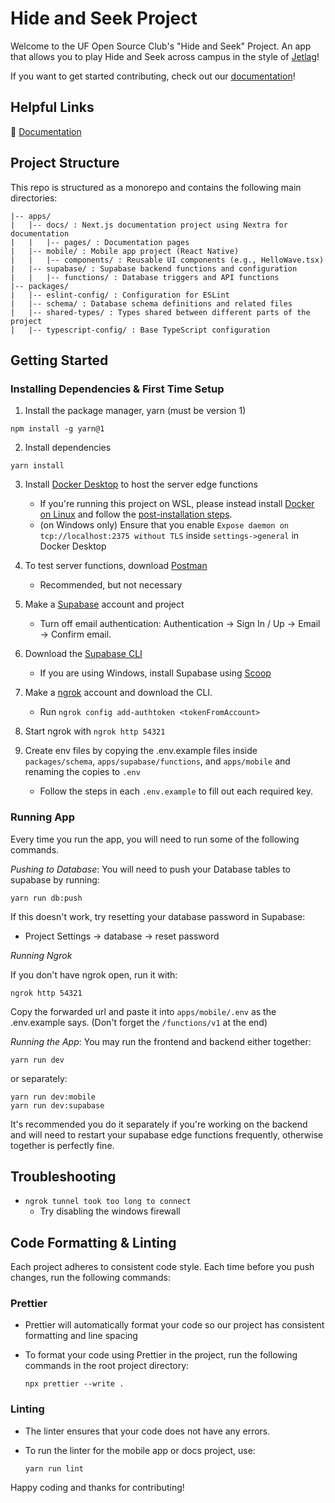 # Hide and Seek Project

Welcome to the UF Open Source Club's "Hide and Seek" Project. An app that allows
you to play Hide and Seek across campus in the style of
[Jetlag](https://www.youtube.com/watch?v=PHjkSKQSzv4)!

If you want to get started contributing, check out our
[documentation](https://hide-and-seek-lac.vercel.app/)!

## Helpful Links

📖 [Documentation](https://hide-and-seek-lac.vercel.app/)

## Project Structure

This repo is structured as a monorepo and contains the following main directories:

```
|-- apps/
|   |-- docs/ : Next.js documentation project using Nextra for documentation
|   |   |-- pages/ : Documentation pages
|   |-- mobile/ : Mobile app project (React Native)
|   |   |-- components/ : Reusable UI components (e.g., HelloWave.tsx)
|   |-- supabase/ : Supabase backend functions and configuration
|   |   |-- functions/ : Database triggers and API functions
|-- packages/
|   |-- eslint-config/ : Configuration for ESLint
|   |-- schema/ : Database schema definitions and related files
|   |-- shared-types/ : Types shared between different parts of the project
|   |-- typescript-config/ : Base TypeScript configuration
```

## Getting Started

### Installing Dependencies & First Time Setup

1. Install the package manager, yarn (must be version 1)

```
npm install -g yarn@1
```

2. Install dependencies

```
yarn install
```

3. Install [Docker Desktop](https://www.docker.com/products/docker-desktop/) to host the server edge functions

   - If you're running this project on WSL, please instead install [Docker on Linux](https://docs.docker.com/desktop/setup/install/linux/) and follow the [post-installation steps](https://docs.docker.com/engine/install/linux-postinstall/).
   - (on Windows only) Ensure that you enable `Expose daemon on tcp://localhost:2375 without TLS` inside `settings->general` in Docker Desktop

4. To test server functions, download [Postman](https://www.postman.com/)

   - Recommended, but not necessary

6. Make a [Supabase](https://supabase.com) account and project

   - Turn off email authentication: Authentication -> Sign In / Up -> Email -> Confirm email.

8. Download the [Supabase CLI](https://supabase.com/docs/guides/local-development/cli/getting-started?queryGroups=platform&platform=windows&queryGroups=access-method&access-method=kong)

   - If you are using Windows, install Supabase using [Scoop](https://scoop.sh/)

9. Make a [ngrok](https://dashboard.ngrok.com/) account and download the CLI. 

   - Run `ngrok config add-authtoken <tokenFromAccount>`

10. Start ngrok with `ngrok http 54321`

11. Create env files by copying the .env.example files inside `packages/schema`, `apps/supabase/functions`, and `apps/mobile` and renaming the copies to `.env`

    - Follow the steps in each ```.env.example``` to fill out each required key.

### Running App

Every time you run the app, you will need to run some of the following commands.

*Pushing to Database*: You will need to push your Database tables to supabase by running:

```
yarn run db:push
```

If this doesn't work, try resetting your database password in Supabase: 
   - Project Settings -> database -> reset password

*Running Ngrok*

If you don't have ngrok open, run it with:

```ngrok http 54321```

Copy the forwarded url and paste it into `apps/mobile/.env` as the .env.example says. (Don't forget the `/functions/v1` at the end)

*Running the App*: You may run the frontend and backend either together:

```
yarn run dev
```

or separately:

```
yarn run dev:mobile
yarn run dev:supabase
```

It's recommended you do it separately if you're working on the backend and will need to restart your supabase edge functions frequently, otherwise together is perfectly fine.

## Troubleshooting

- `ngrok tunnel took too long to connect`
  - Try disabling the windows firewall

## Code Formatting & Linting

Each project adheres to consistent code style. Each time before you push
changes, run the following commands:

### Prettier

- Prettier will automatically format your code so our project has consistent
  formatting and line spacing

- To format your code using Prettier in the project, run the following commands
  in the root project directory:

  ```
  npx prettier --write .
  ```

### Linting

- The linter ensures that your code does not have any errors.
- To run the linter for the mobile app or docs project, use:

  ```
  yarn run lint
  ```

Happy coding and thanks for contributing!
